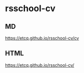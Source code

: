 # rsschool-cv

## MD 
https://etcq.github.io/rsschool-cv/cv


## HTML
https://etcq.github.io/rsschool-cv/